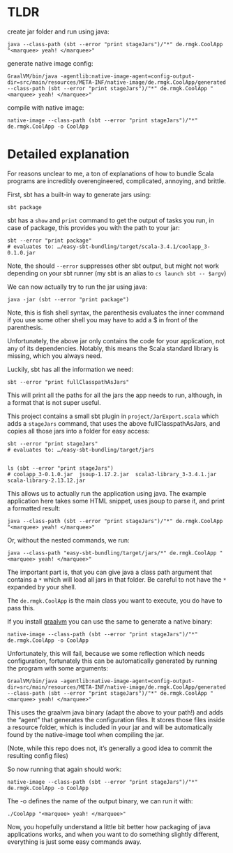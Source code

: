 # TLDR

create jar folder and run using java:

	java --class-path (sbt --error "print stageJars")/"*" de.rmgk.CoolApp "<marquee> yeah! </marquee>"


generate native image config:

	GraalVM/bin/java -agentlib:native-image-agent=config-output-dir=src/main/resources/META-INF/native-image/de.rmgk.CoolApp/generated --class-path (sbt --error "print stageJars")/"*" de.rmgk.CoolApp "<marquee> yeah! </marquee>"


compile with native image:

	native-image --class-path (sbt --error "print stageJars")/"*" de.rmgk.CoolApp -o CoolApp



# Detailed explanation



For reasons unclear to me, a ton of explanations of how to bundle Scala programs are incredibly overengineered, complicated, annoying, and brittle.


First, sbt has a built-in way to generate jars using:

	sbt package

sbt has a `show` and `print` command to get the output of tasks you run, in case of package, this provides you with the path to your jar:

	sbt --error "print package"
	# evaluates to: …/easy-sbt-bundling/target/scala-3.4.1/coolapp_3-0.1.0.jar

Note, the should `--error` suppresses other sbt output, but might not work depending on your sbt runner (my sbt is an alias to `cs launch sbt -- $argv`)

We can now actually try to run the jar using java:

	java -jar (sbt --error "print package")

Note, this is fish shell syntax, the parenthesis evaluates the inner command if you use some other shell you may have to add a $ in front of the parenthesis.

Unfortunately, the above jar only contains the code for your application, not any of its dependencies. Notably, this means the Scala standard library is missing, which you always need.

Luckily, sbt has all the information we need:

	sbt --error "print fullClasspathAsJars"

This will print all the paths for all the jars the app needs to run, although, in a format that is not super useful.

This project contains a small sbt plugin in `project/JarExport.scala` which adds a `stageJars` command, that uses the above fullClasspathAsJars, and copies all those jars into a folder for easy access:

	sbt --error "print stageJars"
	# evaluates to: …/easy-sbt-bundling/target/jars


	ls (sbt --error "print stageJars")
	# coolapp_3-0.1.0.jar  jsoup-1.17.2.jar  scala3-library_3-3.4.1.jar  scala-library-2.13.12.jar


This allows us to actually run the application using java.
The example application here takes some HTML snippet, uses jsoup to parse it, and print a formatted result:

	java --class-path (sbt --error "print stageJars")/"*" de.rmgk.CoolApp "<marquee> yeah! </marquee>"

Or, without the nested commands, we run:

	java --class-path "easy-sbt-bundling/target/jars/*" de.rmgk.CoolApp "<marquee> yeah! </marquee>"

The important part is, that you can give java a class path argument that contains a `*` which will load all jars in that folder. Be careful to not have the `*` expanded by your shell.

The `de.rmgk.CoolApp` is the main class you want to execute, you do have to pass this.



If you install [graalvm](https://www.graalvm.org/) you can use the same to generate a native binary:

	native-image --class-path (sbt --error "print stageJars")/"*" de.rmgk.CoolApp -o CoolApp

Unfortunately, this will fail, because we some reflection which needs configuration, fortunately this can be automatically generated by running the program with some arguments:

	GraalVM/bin/java -agentlib:native-image-agent=config-output-dir=src/main/resources/META-INF/native-image/de.rmgk.CoolApp/generated --class-path (sbt --error "print stageJars")/"*" de.rmgk.CoolApp "<marquee> yeah! </marquee>"

This uses the graalvm java binary (adapt the above to your path!) and adds the “agent” that generates the configuration files. It stores those files inside a resource folder, which is included in your jar and will be automatically found by the native-image tool when compiling the jar.

(Note, while this repo does not, it’s generally a good idea to commit the resulting config files)

So now running that again should work:

	native-image --class-path (sbt --error "print stageJars")/"*" de.rmgk.CoolApp -o CoolApp

The -o defines the name of the output binary, we can run it with:

	./CoolApp "<marquee> yeah! </marquee>"



Now, you hopefully understand a little bit better how packaging of java applications works, and when you want to do something slightly different, everything is just some easy commands away.
